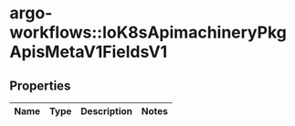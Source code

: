 # argo-workflows::IoK8sApimachineryPkgApisMetaV1FieldsV1

## Properties
Name | Type | Description | Notes
------------ | ------------- | ------------- | -------------


